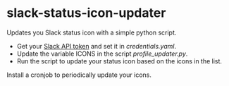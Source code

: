 # slack-status-icon-updater
Updates you Slack status icon with a simple python script. 

- Get your [Slack API token](https://api.slack.com/tokens) and set it in _credentials.yaml_.
- Update the variable ICONS in the script _profile_updater.py_. 
- Run the script to update your status icon based on the icons in the list.

Install a cronjob to periodically update your icons.
